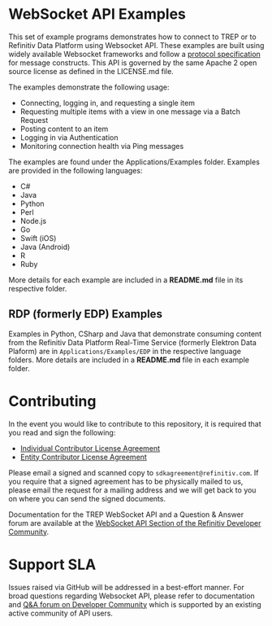 # WebSocket API Examples #

This set of example programs demonstrates how to connect to TREP or to Refinitiv Data Platform using Websocket API. These examples are built using widely available Websocket frameworks and follow a [protocol specification](https://docs-developers.refinitiv.com/1582923722485/14977/) for message constructs. This API is governed by the same Apache 2 open source license as defined in the LICENSE.md file.

The examples demonstrate the following usage:

* Connecting, logging in, and requesting a single item
* Requesting multiple items with a view in one message via a Batch Request
* Posting content to an item
* Logging in via Authentication
* Monitoring connection health via Ping messages

The examples are found under the Applications/Examples folder. Examples are provided in the following languages:

* C#
* Java
* Python
* Perl
* Node.js
* Go
* Swift (iOS)
* Java (Android)
* R
* Ruby

More details for each example are included in a __README.md__ file in its respective folder.

## RDP (formerly EDP) Examples

Examples in Python, CSharp and Java that demonstrate consuming content from the Refinitiv Data Platform Real-Time Service (formerly Elektron Data Plaform) are in `Applications/Examples/EDP` in the respective language folders. More details are included in a __README.md__ file in each example folder.

# Contributing
In the event you would like to contribute to this repository, it is required that you read and sign the following:

- [Individual Contributor License Agreement](https://github.com/refinitiv/websocket-api/blob/master/Elektron%20API%20Individual%20Contributor%20License%20Agreement.pdf)
- [Entity Contributor License Agreement](https://github.com/refinitiv/websocket-api/blob/master/Elektron%20API%20Entity%20Contributor%20License%20Agreement.pdf)

Please email a signed and scanned copy to `sdkagreement@refinitiv.com`.  If you require that a signed agreement has to be physically mailed to us, please email the request for a mailing address and we will get back to you on where you can send the signed documents.

Documentation for the TREP WebSocket API and a Question & Answer forum are available at the  [WebSocket API Section of the Refinitiv Developer Community](https://developers.refinitiv.com/websocket-api). 

# Support SLA
Issues raised via GitHub will be addressed in a best-effort manner. For broad questions regarding Websocket API, please refer to documentation and [Q&A forum on Developer Community](https://developers.refinitiv.com/elektron/websocket-api/qa) which is supported by an existing active community of API users.
